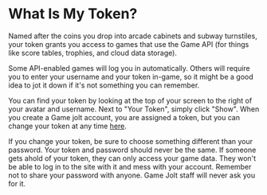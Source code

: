 # What Is My Token?

Named after the coins you drop into arcade cabinets and subway turnstiles, your token grants you access to games that use the Game API (for things like score tables, trophies, and cloud data storage).

Some API-enabled games will log you in automatically. Others will require you to enter your username and your token in-game, so it might be a good idea to jot it down if it's not something you can remember.

You can find your token by looking at the top of your screen to the right of your avatar and username. Next to "Your Token", simply click "Show". When you create a Game jolt account, you are assigned a token, but you can change your token at any time [here](http://gamejolt.com/dashboard/profile/edit-token/).

If you change your token, be sure to choose something different than your password. Your token and password should never be the same. If someone gets ahold of your token, they can only access your game data. They won't be able to log in to the site with it and mess with your account. Remember not to share your password with anyone. Game Jolt staff will never ask you for it.